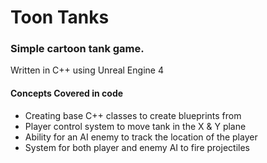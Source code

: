 # Toon Tanks 
### Simple cartoon tank game.

Written in C++ using Unreal Engine 4

#### Concepts Covered in code

* Creating base C++ classes to create blueprints from
* Player control system to move tank in the X & Y plane
* Ability for an AI enemy to track the location of the player
* System for both player and enemy AI to fire projectiles
